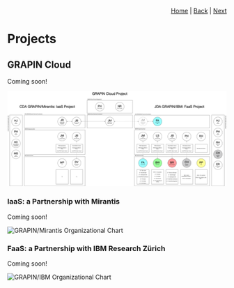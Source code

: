 <p align="right">
<a href="README.md">Home</a> | <a href="organizational-chart.md">Back</a> | <a href="strategy.md">Next</a>
</p>

# Projects

## GRAPIN Cloud

Coming soon!

![GRAPIN Cloud Organizational Chart](/png/grapin-cloud-organizational-chart.png)

### IaaS: a Partnership with Mirantis

Coming soon!

![GRAPIN/Mirantis Organizational Chart](/png/mirantis-cloud-organizational-chart.png)

### FaaS: a Partnership with IBM Research Zürich

Coming soon!

![GRAPIN/IBM Organizational Chart](/png/ibm-cloud-organizational-chart.png)